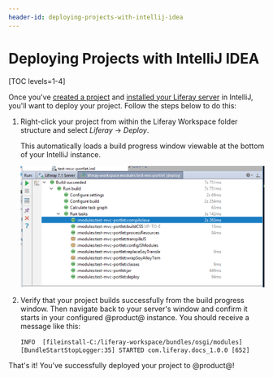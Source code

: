 ```yaml
---
header-id: deploying-projects-with-intellij-idea
---
```


# Deploying Projects with IntelliJ IDEA

[TOC levels=1-4]

Once you've
[created a project](/docs/7-0/tutorials/-/knowledge_base/t/creating-projects-with-intellij-idea)
and
[installed your Liferay server](/docs/7-0/tutorials/-/knowledge_base/t/installing-a-server-in-intellij-idea)
in IntelliJ, you'll want to deploy your project. Follow the steps below to do
this:

1.  Right-click your project from within the Liferay Workspace folder structure
    and select *Liferay* &rarr; *Deploy*.

    This automatically loads a build progress window viewable at the bottom of
    your IntelliJ instance.

    ![Figure 1: Verify that your project build successfully.](../../../images/intellij-project-build.png)

2.  Verify that your project builds successfully from the build progress window.
    Then navigate back to your server's window and confirm it starts in your
    configured @product@ instance. You should receive a message like this:

        INFO  [fileinstall-C:/liferay-workspace/bundles/osgi/modules][BundleStartStopLogger:35] STARTED com.liferay.docs_1.0.0 [652]

That's it! You've successfully deployed your project to @product@!
